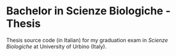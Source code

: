Bachelor in Scienze Biologiche - Thesis
=======================================

Thesis source code (in Italian) for my graduation exam in *Scienze Biologiche* at University of Urbino (Italy).